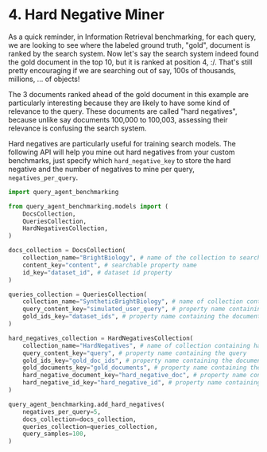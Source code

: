 # 4. Hard Negative Miner

As a quick reminder, in Information Retrieval benchmarking, for each query, we are looking to see where the labeled ground truth, "gold", document is ranked by the search system. Now let's say the search system indeed found the gold document in the top 10, but it is ranked at position 4, :/. That's still pretty encouraging if we are searching out of say, 100s of thousands, millions, ... of objects!

The 3 documents ranked ahead of the gold document in this example are particularly interesting because they are likely to have some kind of relevance to the query. These documents are called "hard negatives", because unlike say documents 100,000 to 100,003, assessing their relevance is confusing the search system.

Hard negatives are particularly useful for training search models. The following API will help you mine out hard negatives from your custom benchmarks, just specify which `hard_negative_key` to store the hard negative and the number of negatives to mine per query, `negatives_per_query`.


```python
import query_agent_benchmarking

from query_agent_benchmarking.models import (
    DocsCollection,
    QueriesCollection,
    HardNegativesCollection,
)

docs_collection = DocsCollection(
    collection_name="BrightBiology", # name of the collection to search through
    content_key="content", # searchable property name
    id_key="dataset_id", # dataset id property
)

queries_collection = QueriesCollection(
    collection_name="SyntheticBrightBiology", # name of collection containing queries
    query_content_key="simulated_user_query", # property name containing the query
    gold_ids_key="dataset_ids", # property name containing the document ids the query should return
)

hard_negatives_collection = HardNegativesCollection(
    collection_name="HardNegatives", # name of collection containing hard negatives
    query_content_key="query", # property name containing the query
    gold_ids_key="gold_doc_ids", # property name containing the document ids the query should return
    gold_documents_key="gold_documents", # property name containing the document contents
    hard_negative_document_key="hard_negative_doc", # property name containing the hard negative document content
    hard_negative_id_key="hard_negative_id", # property name containing the hard negative document id
)

query_agent_benchmarking.add_hard_negatives(
    negatives_per_query=5,
    docs_collection=docs_collection,
    queries_collection=queries_collection,
    query_samples=100,
)
```